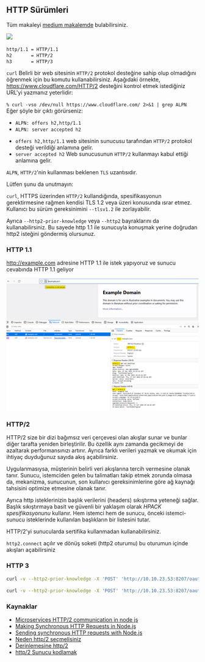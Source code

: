 ## HTTP Sürümleri

Tüm makaleyi [medium makalemde](https://topkaya.medium.com/nodejs-ile-socks-proxy-%C3%BCzerinden-http-istekleri-64c7d2c374f0) bulabilirsiniz.

![](https://i.stack.imgur.com/xE8FF.png)
```
http/1.1 = HTTP/1.1
h2       = HTTP/2
h3       = HTTP/3
```

`curl` Belirli bir web sitesinin `HTTP/2` protokol desteğine sahip olup olmadığını öğrenmek için bu komutu kullanabilirsiniz. 
Aşağıdaki örnekte, https://www.cloudflare.com/HTTP/2 desteğini kontrol etmek istediğiniz URL'yi yazmanız yeterlidir:

`% curl -vso /dev/null https://www.cloudflare.com/ 2>&1 | grep ALPN`
Eğer şöyle bir çıktı görürseniz:

* `ALPN: offers h2,http/1.1`
* `ALPN: server accepted h2`

- `offers h2,http/1.1` web sitesinin sunucusu tarafından `HTTP/2` protokol desteği verildiği anlamına gelir.
- `server accepted h2` Web sunucusunun `HTTP/2` kullanmayı kabul ettiği anlamına gelir.

`ALPN`, `HTTP/2`'nin kullanması beklenen `TLS` uzantısıdır.

Lütfen şunu da unutmayın:

`curl`, HTTPS üzerinden `HTTP/2` kullandığında, spesifikasyonun gerektirmesine rağmen kendisi TLS 1.2 veya üzeri konusunda ısrar etmez. Kullanıcı bu sürüm gereksinimini `--tlsv1.2` ile zorlayabilir.

Ayrıca `--http2-prior-knowledge` veya `--http2` bayraklarını da kullanabilirsiniz. Bu sayede http 1.1 ile sunucuyla konuşmak yerine doğrudan http2 isteğini göndermiş olursunuz.


### HTTP 1.1
http://example.com adresine HTTP 1.1 ile istek yapıyoruz ve sunucu cevabında HTTP 1.1 geliyor

![alt text](.vscode/readme-images/http1_1_example.com.png)

### HTTP/2
HTTP/2 size bir dizi bağımsız veri çerçevesi olan akışlar sunar ve bunlar diğer tarafta yeniden birleştirilir. Bu özellik aynı zamanda gecikmeyi de azaltarak performansınızı artırır. Ayrıca farklı verileri yazmak ve okumak için ihtiyaç duyduğunuz sayıda akış açabilirsiniz. 

Uygulanmasıysa, müşterinin belirli veri akışlarına tercih vermesine olanak tanır. Sunucu, istemciden gelen bu talimatları takip etmek zorunda olmasa da, mekanizma, sunucunun, son kullanıcı gereksinimlerine göre ağ kaynağı tahsisini optimize etmesine olanak tanır. 

Ayrıca http isteklerinizin başlık verilerini (headers) sıkıştırma yeteneği sağlar. Başlık sıkıştırmaya basit ve güvenli bir yaklaşım olarak *HPACK spesifikasyonunu* kullanır. Hem istemci hem de sunucu, önceki istemci-sunucu isteklerinde kullanılan başlıkların bir listesini tutar. 

HTTP/2'yi sunucularda sertifika kullanmadan kullanabilirsiniz.

`http2.connect` açılır ve dönüş soketi (http2 oturumu) bu oturumun içinde akışları açabilirsiniz

### HTTP 3


```sh
curl -v --http2-prior-knowledge -X 'POST' 'http://10.10.23.53:8207/oauth2/token' -d 'afId=Netflix&grant_type=client_credentials&scope=3gpp-monitoring-event' --socks4 localhost:6000
```

```sh
curl -v --http2-prior-knowledge -X 'POST' 'http://10.10.23.53:8207/oauth2/token' -d 'afId=Netflix&grant_type=client_credentials&scope=3gpp-monitoring-event' --socks4 localhost:6000
```

### Kaynaklar
- [Microservices HTTP/2 communication in node js](https://medium.com/@alexanderbidiuk/microservices-http-2-communication-in-node-js-30532078812b)
- [Making Synchronous HTTP Requests in Node.js](https://usefulangle.com/post/170/nodejs-synchronous-http-request)
- [Sending synchronous HTTP requests with Node.js](https://medium.com/@shangrz/sending-synchronous-http-requests-with-node-js-f3f91bcfba9f)
- [Neden http/2 seçmelisiniz](https://www.f5.com/company/blog/nginx/7-tips-for-faster-http2-performance)
- [Derinlemesine http/2](https://undertow.io/blog/2015/04/27/An-in-depth-overview-of-HTTP2.html)
- [http/2 Sunucu kodlamak](https://python-hyper.org/projects/h2/en/stable/basic-usage.html)